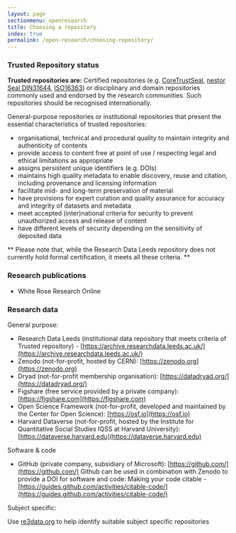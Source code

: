 ```yaml
---
layout: page
sectionmenu: openresearch
title: Choosing a repository
index: true
permalink: /open-research/choosing-repository/
---
```


### Trusted Repository status

**Trusted repositories are:**
Certified repositories (e.g. [CoreTrustSeal](https://www.coretrustseal.org/), [nestor Seal DIN31644](https://www.langzeitarchivierung.de/Webs/nestor/EN/Zertifizierung/nestor_Siegel/siegel.html), [ISO16363](https://www.iso.org/standard/56510.html)) or disciplinary and domain repositories commonly used and endorsed by the research communities. Such repositories should be recognised internationally.

General-purpose repositories or institutional repositories that present the essential characteristics of trusted repositories:

* organisational, technical and procedural quality to maintain integrity and authenticity of contents
* provide access to content free at point of use / respecting legal and ethical limitations as appropriate
* assigns persistent unique identifiers (e.g. DOIs)
* maintains high quality metadata to enable discovery, reuse and citation, including provenance and licensing information
* facilitate mid- and long-term preservation of material
* have provisions for expert curation and quality assurance for accuracy and integrity of datasets and metadata
* meet accepted (inter)national criteria for security to prevent unauthorized access and release of content 
* have different levels of security depending on the sensitivity of deposited data 

** Please note that, while the Research Data Leeds repository does not currently hold formal certification, it meets all these criteria. 
**

### Research publications

* White Rose Research Online

### Research data

General purpose:
* Research Data Leeds (institutional data repository that meets criteria of Trusted repository) - [https://archive.researchdata.leeds.ac.uk/](https://archive.researchdata.leeds.ac.uk/)
* Zenodo (not-for-profit, hosted by CERN): [https://zenodo.org](https://zenodo.org)
* Dryad (not-for-profit membership organisation): [https://datadryad.org/](https://datadryad.org/)
* Figshare (free service provided by a private company): [https://figshare.com](https://figshare.com)
* Open Science Framework (not-for-profit, developed and maintained by the Center for Open Science): [https://osf.io](https://osf.io)
* Harvard Dataverse (not-for-profit, hosted by the Institute for Quantitative Social Studies IQSS at Harvard University): [https://dataverse.harvard.edu](https://dataverse.harvard.edu)

Software & code
* GitHub (private company, subsidiary of Microsoft): [https://github.com/](https://github.com/)
Github can be used in combination with Zenodo to provide a DOI for software and code: Making your code citable - [https://guides.github.com/activities/citable-code/](https://guides.github.com/activities/citable-code/)

Subject specific:

Use [re3data.org](https://www.re3data.org/) to help identify suitable subject specific repositories
